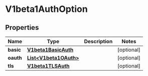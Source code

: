 
# V1beta1AuthOption

## Properties
Name | Type | Description | Notes
------------ | ------------- | ------------- | -------------
**basic** | [**V1beta1BasicAuth**](V1beta1BasicAuth.md) |  |  [optional]
**oauth** | [**List&lt;V1beta1OAuth&gt;**](V1beta1OAuth.md) |  |  [optional]
**tls** | [**V1beta1TLSAuth**](V1beta1TLSAuth.md) |  |  [optional]



